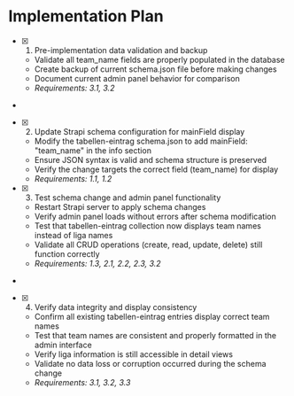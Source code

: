 # Implementation Plan

- [x] 1. Pre-implementation data validation and backup





  - Validate all team_name fields are properly populated in the database
  - Create backup of current schema.json file before making changes
  - Document current admin panel behavior for comparison
  - _Requirements: 3.1, 3.2_
-

- [x] 2. Update Strapi schema configuration for mainField display




  - Modify the tabellen-eintrag schema.json to add mainField: "team_name" in the info section
  - Ensure JSON syntax is valid and schema structure is preserved
  - Verify the change targets the correct field (team_name) for display
  - _Requirements: 1.1, 1.2_


- [x] 3. Test schema change and admin panel functionality





  - Restart Strapi server to apply schema changes
  - Verify admin panel loads without errors after schema modification
  - Test that tabellen-eintrag collection now displays team names instead of liga names
  - Validate all CRUD operations (create, read, update, delete) still function correctly
  - _Requirements: 1.3, 2.1, 2.2, 2.3, 3.2_
-

- [x] 4. Verify data integrity and display consistency








  - Confirm all existing tabellen-eintrag entries display correct team names
  - Test that team names are consistent and properly formatted in the admin interface
  - Verify liga information is still accessible in detail views
  - Validate no data loss or corruption occurred during the schema change
  - _Requirements: 3.1, 3.2, 3.3_